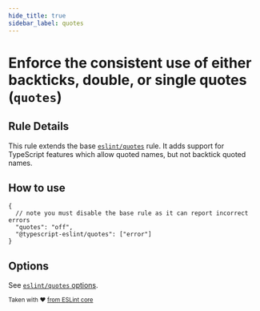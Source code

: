 ```yaml
---
hide_title: true
sidebar_label: quotes
---
```


# Enforce the consistent use of either backticks, double, or single quotes (`quotes`)

## Rule Details

This rule extends the base [`eslint/quotes`](https://eslint.org/docs/rules/quotes) rule.
It adds support for TypeScript features which allow quoted names, but not backtick quoted names.

## How to use

```jsonc
{
  // note you must disable the base rule as it can report incorrect errors
  "quotes": "off",
  "@typescript-eslint/quotes": ["error"]
}
```

## Options

See [`eslint/quotes` options](https://eslint.org/docs/rules/quotes#options).

<sup>Taken with ❤️ [from ESLint core](https://github.com/eslint/eslint/blob/master/docs/rules/quotes.md)</sup>
